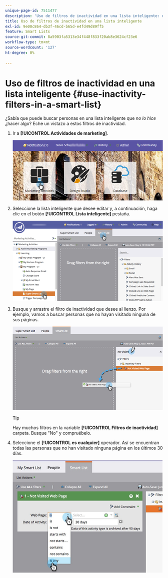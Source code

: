 ```yaml
---
unique-page-id: 7511477
description: 'Uso de filtros de inactividad en una lista inteligente: documentos de Marketo, documentación del producto'
title: Uso de filtros de inactividad en una lista inteligente
exl-id: 9e00c864-db3f-46cd-b65d-e4fd49d89ff5
feature: Smart Lists
source-git-commit: 8a5903fa5313e34f448f833f20ab8e3624cf23e6
workflow-type: tm+mt
source-wordcount: '127'
ht-degree: 0%

---
```


# Uso de filtros de inactividad en una lista inteligente {#use-inactivity-filters-in-a-smart-list}

¿Sabía que puede buscar personas en una lista inteligente que _no lo hice_ ¿hacer algo? Eche un vistazo a estos filtros de inactividad.

1. Ir a **[!UICONTROL Actividades de marketing]**.

   ![](assets/login-marketing-activities-3.png)

1. Seleccione la lista inteligente que desee editar y, a continuación, haga clic en el botón **[!UICONTROL Lista inteligente]** pestaña.

   ![](assets/smartlist-choose.png)

1. Busque y arrastre el filtro de inactividad que desee al lienzo. Por ejemplo, vamos a buscar personas que no hayan visitado ninguna de sus páginas.

   ![](assets/draginactivityfilter.png)

   >[!TIP]
   >
   >Hay muchos filtros en la variable **[!UICONTROL Filtros de inactividad]** carpeta. Busque &quot;No&quot; y compruébelo.

1. Seleccione el **[!UICONTROL es cualquier]** operador. Así se encuentran todas las personas que no han visitado ninguna página en los últimos 30 días.

   ![](assets/mysmartlist-people.jpg)
